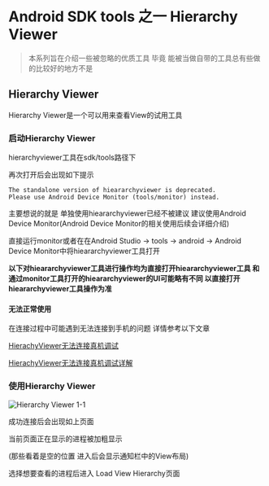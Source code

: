 # Android SDK tools 之一 Hierarchy Viewer

>本系列旨在介绍一些被忽略的优质工具 毕竟 能被当做自带的工具总有些做的比较好的地方不是

## Hierarchy Viewer

Hierarchy Viewer是一个可以用来查看View的试用工具

### 启动Hierarchy Viewer

hierarchyviewer工具在sdk/tools路径下

再次打开后会出现如下提示
```
The standalone version of hieararchyviewer is deprecated.
Please use Android Device Monitor (tools/monitor) instead.
```
主要想说的就是 单独使用hieararchyviewer已经不被建议  建议使用Android Device Monitor(Android Device Monitor的相关使用后续会详细介绍)

直接运行monitor或者在在Android Studio -> tools -> android -> Android Device Monitor中将hieararchyviewer工具打开

**以下对hieararchyviewer工具进行操作均为直接打开hieararchyviewer工具 和通过monitor工具打开的hieararchyviewer的UI可能略有不同  以直接打开hieararchyviewer工具操作为准**


#### 无法正常使用

在连接过程中可能遇到无法连接到手机的问题 详情参考以下文章

[HierachyViewer无法连接真机调试](http://blog.csdn.net/yafeng_0306/article/details/17224001)

[HierachyViewer无法连接真机调试详解](http://maider.blog.sohu.com/255448342.html)

### 使用Hierarchy Viewer

![Hierarchy Viewer 1-1](\image/1_1.png)

成功连接后会出现如上页面

当前页面正在显示的进程被加粗显示

(那些看着是空的位置 进入后会显示通知栏中的View布局)

选择想要查看的进程后进入 Load View Hierarchy页面
